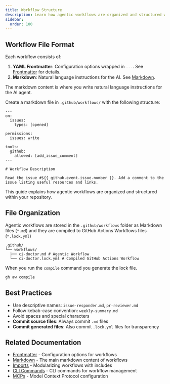 ```yaml
---
title: Workflow Structure
description: Learn how agentic workflows are organized and structured within your repository, including directory layout and file organization.
sidebar:
  order: 100
---
```


## Workflow File Format

Each workflow consists of:

1. **YAML Frontmatter**: Configuration options wrapped in `---`. See [Frontmatter](/gh-aw/reference/frontmatter/) for details.
2. **Markdown**: Natural language instructions for the AI. See [Markdown](/gh-aw/reference/markdown/).

The markdown content is where you write natural language instructions for the AI agent. 

Create a markdown file in `.github/workflows/` with the following structure:

```aw wrap
---
on:
  issues:
    types: [opened]

permissions:
  issues: write

tools:
  github:
    allowed: [add_issue_comment]
---

# Workflow Description

Read the issue #${{ github.event.issue.number }}. Add a comment to the issue listing useful resources and links.
```

This guide explains how agentic workflows are organized and structured within your repository.

## File Organization

Agentic workflows are stored in the `.github/workflows` folder as Markdown files (`*.md`)
and they are compiled to GitHub Actions Workflows files (`*.lock.yml`)

```
.github/
└── workflows/
  ├── ci-doctor.md # Agentic Workflow
  └── ci-doctor.lock.yml # Compiled GitHub Actions Workflow
```

When you run the `compile` command you generate the lock file.

```sh
gh aw compile
```

## Best Practices

- Use descriptive names: `issue-responder.md`, `pr-reviewer.md`
- Follow kebab-case convention: `weekly-summary.md`
- Avoid spaces and special characters
- **Commit source files**: Always commit `.md` files
- **Commit generated files**: Also commit `.lock.yml` files for transparency

## Related Documentation

- [Frontmatter](/gh-aw/reference/frontmatter/) - Configuration options for workflows
- [Markdown](/gh-aw/reference/markdown/) - The main markdown content of workflows
- [Imports](/gh-aw/reference/imports/) - Modularizing workflows with includes
- [CLI Commands](/gh-aw/tools/cli/) - CLI commands for workflow management
- [MCPs](/gh-aw/guides/mcps/) - Model Context Protocol configuration
